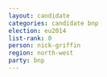```yaml
---
layout: candidate
categories: candidate bnp
election: eu2014
list-rank: 0
person: nick-griffin
region: north-west
party: bnp
---
```

